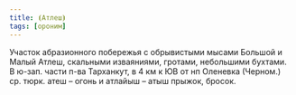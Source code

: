 ```yaml
---
title: ⦗Атлеш⦘
tags: [ороним]
---
```


Участок абразионного побережья с обрывистыми мысами Большой и Малый Атлеш,
скальными изваяниями, гротами, небольшими бухтами. В ю-зап. части п-ва
Тарханкут, в 4 км к ЮВ от нп Оленевка (Черном.) ср. тюрк. атеш – огонь и атлайыш
– атыш прыжок, бросок.
